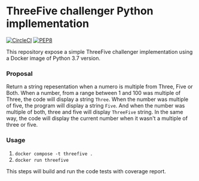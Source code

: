 # ThreeFive challenger Python impllementation
[![CircleCI](https://circleci.com/gh/alvaropaco/py-three-five.svg?style=svg)](https://circleci.com/gh/alvaropaco/py-three-five)
[![PEP8](https://img.shields.io/badge/code%20style-pep8-orange.svg)](https://www.python.org/dev/peps/pep-0008/)

This repository expose a simple ThreeFive challenger implementation using
a Docker image of Python 3.7 version.

### Proposal

Return a string repesentation when a numero is multiple from Three, Five or
Both. When a number, from a range between 1 and 100 was multiple of Three, the
code will display a string `Three`. When the number was multiple of five, the
program will display a string `Five`. And when the number was multiple of both,
three and five will display `ThreeFive` string. In the same way, the code will
display the current number when it wasn't a multiple of three or five.

### Usage

1. `docker compose -t threefive .`
2. `docker run threefive`

This steps will build and run the code tests with coverage report.